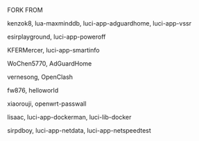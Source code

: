 FORK FROM

kenzok8, lua-maxminddb, luci-app-adguardhome, luci-app-vssr

esirplayground, luci-app-poweroff

KFERMercer, luci-app-smartinfo

WoChen5770, AdGuardHome

vernesong, OpenClash

fw876, helloworld

xiaorouji, openwrt-passwall

lisaac, luci-app-dockerman, luci-lib-docker

sirpdboy, luci-app-netdata, luci-app-netspeedtest
